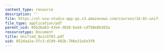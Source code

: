 ```yaml
---
content_type: resource
description: ''
file: https://ol-ocw-studio-app-qa.s3.amazonaws.com/courses/16-01-unified-engineering-i-ii-iii-iv-fall-2005-spring-2006/052daa2a5fc3d199482b786e31a5e3f0_Unified_QuizST03.pdf
file_type: application/pdf
parent_uid: 05b2ba63-43e4-3028-bad4-cdf50e0b363a
resourcetype: Document
title: Unified_QuizST03.pdf
uid: 052daa2a-5fc3-d199-482b-786e31a5e3f0
---
```

